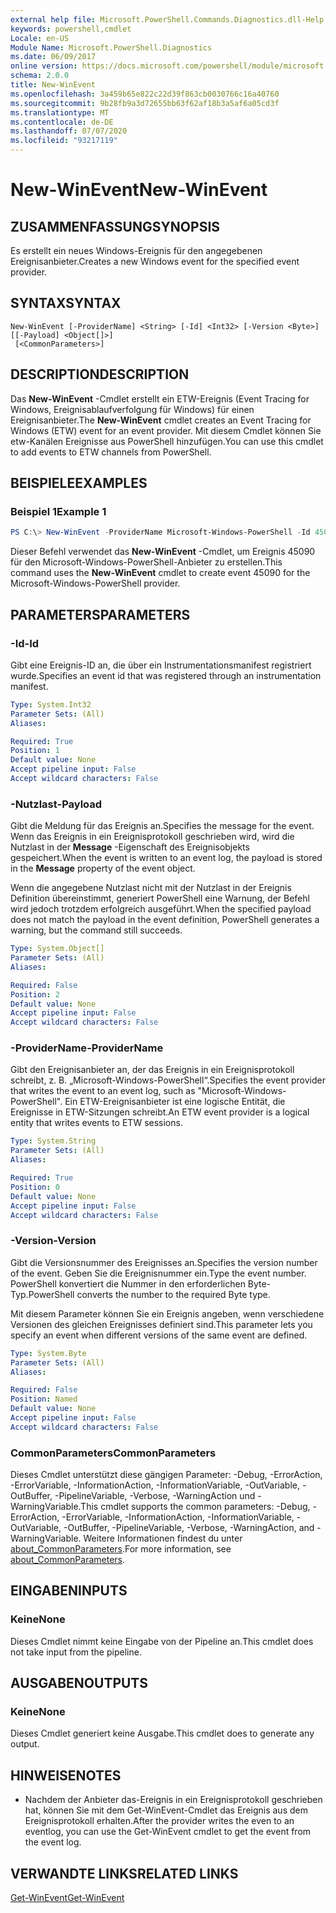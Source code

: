 ```yaml
---
external help file: Microsoft.PowerShell.Commands.Diagnostics.dll-Help.xml
keywords: powershell,cmdlet
Locale: en-US
Module Name: Microsoft.PowerShell.Diagnostics
ms.date: 06/09/2017
online version: https://docs.microsoft.com/powershell/module/microsoft.powershell.diagnostics/new-winevent?view=powershell-6&WT.mc_id=ps-gethelp
schema: 2.0.0
title: New-WinEvent
ms.openlocfilehash: 3a459b65e822c22d39f863cb0030766c16a40760
ms.sourcegitcommit: 9b28fb9a3d72655bb63f62af18b3a5af6a05cd3f
ms.translationtype: MT
ms.contentlocale: de-DE
ms.lasthandoff: 07/07/2020
ms.locfileid: "93217119"
---
```

# <span data-ttu-id="fe1a5-103">New-WinEvent</span><span class="sxs-lookup"><span data-stu-id="fe1a5-103">New-WinEvent</span></span>

## <span data-ttu-id="fe1a5-104">ZUSAMMENFASSUNG</span><span class="sxs-lookup"><span data-stu-id="fe1a5-104">SYNOPSIS</span></span>
<span data-ttu-id="fe1a5-105">Es erstellt ein neues Windows-Ereignis für den angegebenen Ereignisanbieter.</span><span class="sxs-lookup"><span data-stu-id="fe1a5-105">Creates a new Windows event for the specified event provider.</span></span>

## <span data-ttu-id="fe1a5-106">SYNTAX</span><span class="sxs-lookup"><span data-stu-id="fe1a5-106">SYNTAX</span></span>

```
New-WinEvent [-ProviderName] <String> [-Id] <Int32> [-Version <Byte>] [[-Payload] <Object[]>]
 [<CommonParameters>]
```

## <span data-ttu-id="fe1a5-107">DESCRIPTION</span><span class="sxs-lookup"><span data-stu-id="fe1a5-107">DESCRIPTION</span></span>

<span data-ttu-id="fe1a5-108">Das **New-WinEvent** -Cmdlet erstellt ein ETW-Ereignis (Event Tracing for Windows, Ereignisablaufverfolgung für Windows) für einen Ereignisanbieter.</span><span class="sxs-lookup"><span data-stu-id="fe1a5-108">The **New-WinEvent** cmdlet creates an Event Tracing for Windows (ETW) event for an event provider.</span></span>
<span data-ttu-id="fe1a5-109">Mit diesem Cmdlet können Sie etw-Kanälen Ereignisse aus PowerShell hinzufügen.</span><span class="sxs-lookup"><span data-stu-id="fe1a5-109">You can use this cmdlet to add events to ETW channels from PowerShell.</span></span>

## <span data-ttu-id="fe1a5-110">BEISPIELE</span><span class="sxs-lookup"><span data-stu-id="fe1a5-110">EXAMPLES</span></span>

### <span data-ttu-id="fe1a5-111">Beispiel 1</span><span class="sxs-lookup"><span data-stu-id="fe1a5-111">Example 1</span></span>

```powershell
PS C:\> New-WinEvent -ProviderName Microsoft-Windows-PowerShell -Id 45090 -Payload @("Workflow", "Running")
```

<span data-ttu-id="fe1a5-112">Dieser Befehl verwendet das **New-WinEvent** -Cmdlet, um Ereignis 45090 für den Microsoft-Windows-PowerShell-Anbieter zu erstellen.</span><span class="sxs-lookup"><span data-stu-id="fe1a5-112">This command uses the **New-WinEvent** cmdlet to create event 45090 for the Microsoft-Windows-PowerShell provider.</span></span>

## <span data-ttu-id="fe1a5-113">PARAMETERS</span><span class="sxs-lookup"><span data-stu-id="fe1a5-113">PARAMETERS</span></span>

### <span data-ttu-id="fe1a5-114">-Id</span><span class="sxs-lookup"><span data-stu-id="fe1a5-114">-Id</span></span>

<span data-ttu-id="fe1a5-115">Gibt eine Ereignis-ID an, die über ein Instrumentationsmanifest registriert wurde.</span><span class="sxs-lookup"><span data-stu-id="fe1a5-115">Specifies an event id that was registered through an instrumentation manifest.</span></span>

```yaml
Type: System.Int32
Parameter Sets: (All)
Aliases:

Required: True
Position: 1
Default value: None
Accept pipeline input: False
Accept wildcard characters: False
```

### <span data-ttu-id="fe1a5-116">-Nutzlast</span><span class="sxs-lookup"><span data-stu-id="fe1a5-116">-Payload</span></span>

<span data-ttu-id="fe1a5-117">Gibt die Meldung für das Ereignis an.</span><span class="sxs-lookup"><span data-stu-id="fe1a5-117">Specifies the message for the event.</span></span> <span data-ttu-id="fe1a5-118">Wenn das Ereignis in ein Ereignisprotokoll geschrieben wird, wird die Nutzlast in der **Message** -Eigenschaft des Ereignisobjekts gespeichert.</span><span class="sxs-lookup"><span data-stu-id="fe1a5-118">When the event is written to an event log, the payload is stored in the **Message** property of the event object.</span></span>

<span data-ttu-id="fe1a5-119">Wenn die angegebene Nutzlast nicht mit der Nutzlast in der Ereignis Definition übereinstimmt, generiert PowerShell eine Warnung, der Befehl wird jedoch trotzdem erfolgreich ausgeführt.</span><span class="sxs-lookup"><span data-stu-id="fe1a5-119">When the specified payload does not match the payload in the event definition, PowerShell generates a warning, but the command still succeeds.</span></span>

```yaml
Type: System.Object[]
Parameter Sets: (All)
Aliases:

Required: False
Position: 2
Default value: None
Accept pipeline input: False
Accept wildcard characters: False
```

### <span data-ttu-id="fe1a5-120">-ProviderName</span><span class="sxs-lookup"><span data-stu-id="fe1a5-120">-ProviderName</span></span>

<span data-ttu-id="fe1a5-121">Gibt den Ereignisanbieter an, der das Ereignis in ein Ereignisprotokoll schreibt, z. B. „Microsoft-Windows-PowerShell“.</span><span class="sxs-lookup"><span data-stu-id="fe1a5-121">Specifies the event provider that writes the event to an event log, such as "Microsoft-Windows-PowerShell".</span></span> <span data-ttu-id="fe1a5-122">Ein ETW-Ereignisanbieter ist eine logische Entität, die Ereignisse in ETW-Sitzungen schreibt.</span><span class="sxs-lookup"><span data-stu-id="fe1a5-122">An ETW event provider is a logical entity that writes events to ETW sessions.</span></span>

```yaml
Type: System.String
Parameter Sets: (All)
Aliases:

Required: True
Position: 0
Default value: None
Accept pipeline input: False
Accept wildcard characters: False
```

### <span data-ttu-id="fe1a5-123">-Version</span><span class="sxs-lookup"><span data-stu-id="fe1a5-123">-Version</span></span>

<span data-ttu-id="fe1a5-124">Gibt die Versionsnummer des Ereignisses an.</span><span class="sxs-lookup"><span data-stu-id="fe1a5-124">Specifies the version number of the event.</span></span> <span data-ttu-id="fe1a5-125">Geben Sie die Ereignisnummer ein.</span><span class="sxs-lookup"><span data-stu-id="fe1a5-125">Type the event number.</span></span> <span data-ttu-id="fe1a5-126">PowerShell konvertiert die Nummer in den erforderlichen Byte-Typ.</span><span class="sxs-lookup"><span data-stu-id="fe1a5-126">PowerShell converts the number to the required Byte type.</span></span>

<span data-ttu-id="fe1a5-127">Mit diesem Parameter können Sie ein Ereignis angeben, wenn verschiedene Versionen des gleichen Ereignisses definiert sind.</span><span class="sxs-lookup"><span data-stu-id="fe1a5-127">This parameter lets you specify an event when different versions of the same event are defined.</span></span>

```yaml
Type: System.Byte
Parameter Sets: (All)
Aliases:

Required: False
Position: Named
Default value: None
Accept pipeline input: False
Accept wildcard characters: False
```

### <span data-ttu-id="fe1a5-128">CommonParameters</span><span class="sxs-lookup"><span data-stu-id="fe1a5-128">CommonParameters</span></span>

<span data-ttu-id="fe1a5-129">Dieses Cmdlet unterstützt diese gängigen Parameter: -Debug, -ErrorAction, -ErrorVariable, -InformationAction, -InformationVariable, -OutVariable, -OutBuffer, -PipelineVariable, -Verbose, -WarningAction und -WarningVariable.</span><span class="sxs-lookup"><span data-stu-id="fe1a5-129">This cmdlet supports the common parameters: -Debug, -ErrorAction, -ErrorVariable, -InformationAction, -InformationVariable, -OutVariable, -OutBuffer, -PipelineVariable, -Verbose, -WarningAction, and -WarningVariable.</span></span> <span data-ttu-id="fe1a5-130">Weitere Informationen findest du unter [about_CommonParameters](https://go.microsoft.com/fwlink/?LinkID=113216).</span><span class="sxs-lookup"><span data-stu-id="fe1a5-130">For more information, see [about_CommonParameters](https://go.microsoft.com/fwlink/?LinkID=113216).</span></span>

## <span data-ttu-id="fe1a5-131">EINGABEN</span><span class="sxs-lookup"><span data-stu-id="fe1a5-131">INPUTS</span></span>

### <span data-ttu-id="fe1a5-132">Keine</span><span class="sxs-lookup"><span data-stu-id="fe1a5-132">None</span></span>

<span data-ttu-id="fe1a5-133">Dieses Cmdlet nimmt keine Eingabe von der Pipeline an.</span><span class="sxs-lookup"><span data-stu-id="fe1a5-133">This cmdlet does not take input from the pipeline.</span></span>

## <span data-ttu-id="fe1a5-134">AUSGABEN</span><span class="sxs-lookup"><span data-stu-id="fe1a5-134">OUTPUTS</span></span>

### <span data-ttu-id="fe1a5-135">Keine</span><span class="sxs-lookup"><span data-stu-id="fe1a5-135">None</span></span>

<span data-ttu-id="fe1a5-136">Dieses Cmdlet generiert keine Ausgabe.</span><span class="sxs-lookup"><span data-stu-id="fe1a5-136">This cmdlet does to generate any output.</span></span>

## <span data-ttu-id="fe1a5-137">HINWEISE</span><span class="sxs-lookup"><span data-stu-id="fe1a5-137">NOTES</span></span>

* <span data-ttu-id="fe1a5-138">Nachdem der Anbieter das-Ereignis in ein Ereignisprotokoll geschrieben hat, können Sie mit dem Get-WinEvent-Cmdlet das Ereignis aus dem Ereignisprotokoll erhalten.</span><span class="sxs-lookup"><span data-stu-id="fe1a5-138">After the provider writes the even to an eventlog, you can use the Get-WinEvent cmdlet to get the event from the event log.</span></span>

## <span data-ttu-id="fe1a5-139">VERWANDTE LINKS</span><span class="sxs-lookup"><span data-stu-id="fe1a5-139">RELATED LINKS</span></span>

[<span data-ttu-id="fe1a5-140">Get-WinEvent</span><span class="sxs-lookup"><span data-stu-id="fe1a5-140">Get-WinEvent</span></span>](Get-WinEvent.md)
